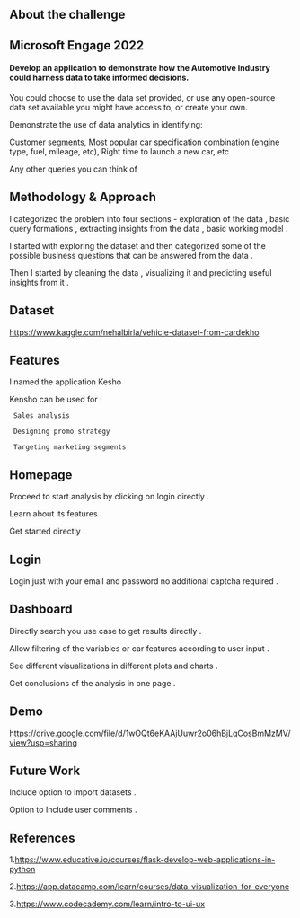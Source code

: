 
## About the challenge 
## Microsoft Engage 2022 
#### Develop an application to demonstrate how the Automotive Industry could harness data to take informed decisions.

You could choose to use the data set provided, or use any open-source data set available you might have access to, or create your own.

Demonstrate the use of data analytics in identifying:

Customer segments, Most popular car specification combination (engine type, fuel, mileage, etc), Right time to launch a new car, etc

Any other queries you can think of
## Methodology & Approach

I categorized the problem into four sections - exploration of the data , basic  query formations , extracting insights from the data , basic working model .

I started with exploring the dataset and then categorized some of the possible business questions  that can be answered from the data .

Then I started by cleaning the data , visualizing it and predicting useful insights from it .
## Dataset
https://www.kaggle.com/nehalbirla/vehicle-dataset-from-cardekho
## Features 
I named the application Kesho 

Kensho can be used for : 
     
     Sales analysis 
     
     Designing promo strategy 
     
     Targeting marketing segments 
## Homepage 
Proceed to start analysis by clicking on login directly . 

Learn about its features .

Get started directly . 

## Login 
Login just with your email and password no additional captcha required .

## Dashboard 

Directly search you use case to get results directly .

Allow filtering of the variables or car features according to user input .

See different visualizations in different plots and charts .

Get conclusions of the analysis in one page . 




## Demo
https://drive.google.com/file/d/1wOQt6eKAAjUuwr2o06hBjLqCosBmMzMV/view?usp=sharing
## Future Work
Include option to import datasets .

Option to Include user comments .

## References 
1.https://www.educative.io/courses/flask-develop-web-applications-in-python

2.https://app.datacamp.com/learn/courses/data-visualization-for-everyone

 3.https://www.codecademy.com/learn/intro-to-ui-ux